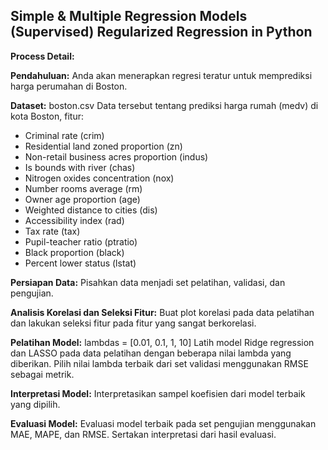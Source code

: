<h2><b>Simple & Multiple Regression Models (Supervised)
Regularized Regression in Python</b></h2>

<b>Process Detail:</b>

<b>Pendahuluan:</b>
Anda akan menerapkan regresi teratur untuk memprediksi harga perumahan di Boston.

<b>Dataset:</b> boston.csv
Data tersebut tentang prediksi harga rumah (medv) di kota Boston, fitur:
- Criminal rate (crim)
- Residential land zoned proportion (zn)
- Non-retail business acres proportion (indus)
- Is bounds with river (chas)
- Nitrogen oxides concentration (nox)
- Number rooms average (rm)
- Owner age proportion (age)
- Weighted distance to cities (dis)
- Accessibility index (rad)
- Tax rate (tax)
- Pupil-teacher ratio (ptratio)
- Black proportion (black)
- Percent lower status (lstat)

<b>Persiapan Data:</b> 
Pisahkan data menjadi set pelatihan, validasi, dan pengujian.

<b>Analisis Korelasi dan Seleksi Fitur:</b> 
Buat plot korelasi pada data pelatihan dan lakukan seleksi fitur pada fitur yang sangat berkorelasi.

<b>Pelatihan Model:</b> 
lambdas = [0.01, 0.1, 1, 10]
Latih model Ridge regression dan LASSO pada data pelatihan dengan beberapa nilai lambda yang diberikan.
Pilih nilai lambda terbaik dari set validasi menggunakan RMSE sebagai metrik.

<b>Interpretasi Model:</b> 
Interpretasikan sampel koefisien dari model terbaik yang dipilih.

<b>Evaluasi Model:</b> 
Evaluasi model terbaik pada set pengujian menggunakan MAE, MAPE, dan RMSE.
Sertakan interpretasi dari hasil evaluasi.

